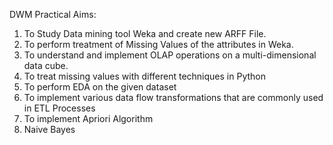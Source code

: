 DWM Practical Aims:
1. To Study Data mining tool Weka and create new ARFF File.
2. To perform treatment of Missing Values of the attributes in Weka.
3. To understand and implement OLAP operations on a multi-dimensional data cube.
4. To treat missing values with different techniques in Python
5. To perform EDA on the given dataset
6. To implement various data flow transformations that are commonly used in ETL Processes
7. To implement Apriori Algorithm
8. Naive Bayes 
